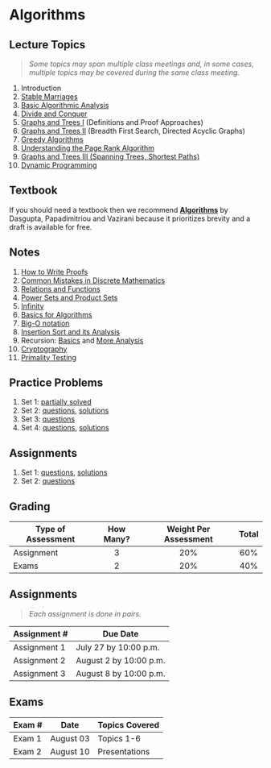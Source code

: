 # Algorithms

## Lecture Topics

> *Some topics may span multiple class meetings and, in some cases, multiple topics may be covered during the same class meeting.*

1. Introduction
1. [Stable Marriages](https://docs.google.com/presentation/d/1YvJ7-r0ABGU8POBdU1feHQngT1RjnJO-8Y7yESPRUJk/edit?usp=sharing)
1. [Basic Algorithmic Analysis](https://docs.google.com/presentation/d/1DW-AwNyQym9x7zOFCzlKTEUgtnf9dVgqKh7KoiDD2Og/edit?usp=sharing)
1. [Divide and Conquer](https://drive.google.com/file/d/1GdCR5DoeXzFGZ9SZu5ClCMDOZ7p_ln6f/view?usp=sharing)
1. [Graphs and Trees I](https://docs.google.com/presentation/d/1ddoI5uk8pF6j6wOOLi68lppD2v52QA5NZHy8DyKGUL0/edit?usp=sharing) (Definitions and Proof Approaches)
1. [Graphs and Trees II](https://drive.google.com/file/d/1nPF0tAlPDObWexWCs0_7w-9R9x3DxEjy/view?usp=sharing) (Breadth First Search, Directed Acyclic Graphs)
1. [Greedy Algorithms](https://drive.google.com/file/d/1GJmaowT-bJShrbV-XkvHdDqnE8G4azgO/view?usp=sharing)
1. [Understanding the Page Rank Algorithm](https://drive.google.com/file/d/1GILBrVB_JyJYCMqGFcgTLblEBUq8wDVk/view?usp=sharing)
1. [Graphs and Trees III (Spanning Trees, Shortest Paths)](https://drive.google.com/file/d/1GKtCLXy5rr_WdxKvQlZ2Ub2Ur5BbAO_C/view?usp=sharing)
1. [Dynamic Programming](https://docs.google.com/presentation/d/1TxSkjmRj4WGvFt8K6p00GhcuiXJJ1Xu6OvH7mgaMg4U/edit?usp=sharing)

## Textbook

If you should need a textbook then we recommend [**Algorithms**](http://algorithmics.lsi.upc.edu/docs/Dasgupta-Papadimitriou-Vazirani.pdf) by Dasgupta, Papadimitriou and Vazirani because it prioritizes brevity and a draft is available for free.

## Notes

1. [How to Write Proofs](notes/0-proofwriting.pdf)
2. [Common Mistakes in Discrete Mathematics](notes/0-mistakes.pdf)
3. [Relations and Functions](notes/0-relations+functions.pdf)
4. [Power Sets and Product Sets](notes/0-power+product.pdf)
5. [Infinity](notes/0-Notes-infinity.pdf)
6. [Basics for Algorithms](notes/1-algorithms.pdf)
7. [Big-O notation](notes/2-big-oh.pdf)
8. [Insertion Sort and its Analysis](notes/3-InsertionSort.pdf)
9. Recursion: [Basics](notes/recursion.pdf) and [More Analysis](notes/recursion2.pdf)
9. [Cryptography](notes/Cryptography.pdf)
9. [Primality Testing](notes/PrimalityTesting.pdf)

## Practice Problems

1.   Set 1: [partially solved](handouts/InClass0-solutions.pdf)
2.   Set 2: [questions](handouts/InClass1.pdf), [solutions](handouts/InClass1-solutions.pdf)
3.   Set 3: [questions](handouts/InClass2.pdf)
3.   Set 4: [questions](handouts/InClass3.pdf), [solutions](handouts/InClass3-solutions.pdf) 

## Assignments

1.   Set 1: [questions](handouts/VSP___HW1.pdf), [solutions](handouts/HW1-solutions.pdf)
1.   Set 2: [questions](handouts/HW2.pdf)

## Grading

| Type of Assessment | How Many? | Weight Per Assessment | Total |
| ------------------ | :-------: | :-----------: | :---: |
| Assignment | 3 | 20% | 60% |
| Exams | 2 | 20% | 40% |

## Assignments

> *Each assignment is done in pairs.*

| Assignment # | Due Date |
| ------------ | -------- |
| Assignment 1 | July 27 by 10:00 p.m. |
| Assignment 2 | August 2 by 10:00 p.m. |
| Assignment 3 | August 8 by 10:00 p.m. |


## Exams

| Exam # | Date | Topics Covered                                      |
| ------ | ---- |--------------------------------------------------- |
| Exam 1 | August 03 | Topics 1-6                                          |
| Exam 2 | August 10 | Presentations |
